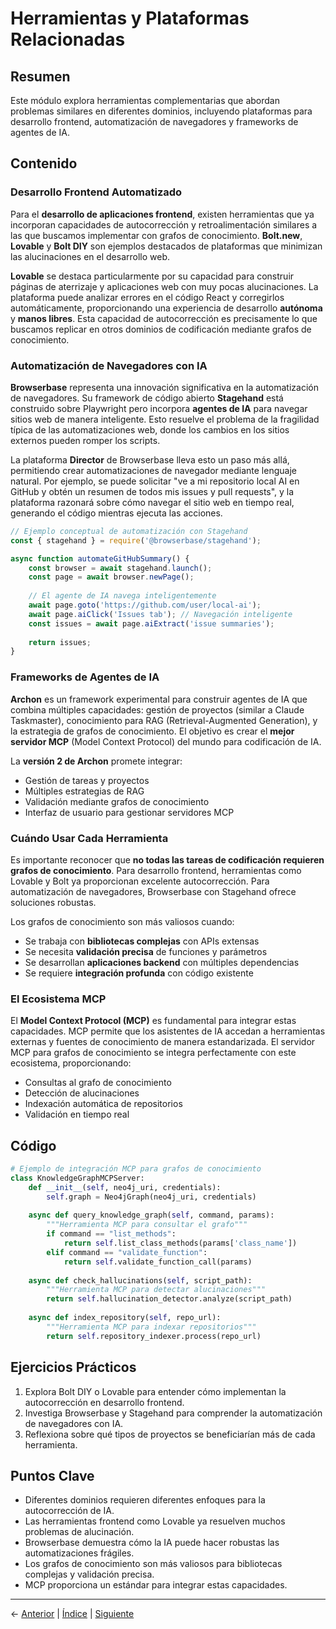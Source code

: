 # Herramientas y Plataformas Relacionadas

## Resumen
Este módulo explora herramientas complementarias que abordan problemas similares en diferentes dominios, incluyendo plataformas para desarrollo frontend, automatización de navegadores y frameworks de agentes de IA.

## Contenido

### Desarrollo Frontend Automatizado

Para el **desarrollo de aplicaciones frontend**, existen herramientas que ya incorporan capacidades de autocorrección y retroalimentación similares a las que buscamos implementar con grafos de conocimiento. **Bolt.new**, **Lovable** y **Bolt DIY** son ejemplos destacados de plataformas que minimizan las alucinaciones en el desarrollo web.

**Lovable** se destaca particularmente por su capacidad para construir páginas de aterrizaje y aplicaciones web con muy pocas alucinaciones. La plataforma puede analizar errores en el código React y corregirlos automáticamente, proporcionando una experiencia de desarrollo **autónoma** y **manos libres**. Esta capacidad de autocorrección es precisamente lo que buscamos replicar en otros dominios de codificación mediante grafos de conocimiento.

### Automatización de Navegadores con IA

**Browserbase** representa una innovación significativa en la automatización de navegadores. Su framework de código abierto **Stagehand** está construido sobre Playwright pero incorpora **agentes de IA** para navegar sitios web de manera inteligente. Esto resuelve el problema de la fragilidad típica de las automatizaciones web, donde los cambios en los sitios externos pueden romper los scripts.

La plataforma **Director** de Browserbase lleva esto un paso más allá, permitiendo crear automatizaciones de navegador mediante lenguaje natural. Por ejemplo, se puede solicitar "ve a mi repositorio local AI en GitHub y obtén un resumen de todos mis issues y pull requests", y la plataforma razonará sobre cómo navegar el sitio web en tiempo real, generando el código mientras ejecuta las acciones.

```javascript
// Ejemplo conceptual de automatización con Stagehand
const { stagehand } = require('@browserbase/stagehand');

async function automateGitHubSummary() {
    const browser = await stagehand.launch();
    const page = await browser.newPage();
    
    // El agente de IA navega inteligentemente
    await page.goto('https://github.com/user/local-ai');
    await page.aiClick('Issues tab'); // Navegación inteligente
    const issues = await page.aiExtract('issue summaries');
    
    return issues;
}
```

### Frameworks de Agentes de IA

**Archon** es un framework experimental para construir agentes de IA que combina múltiples capacidades: gestión de proyectos (similar a Claude Taskmaster), conocimiento para RAG (Retrieval-Augmented Generation), y la estrategia de grafos de conocimiento. El objetivo es crear el **mejor servidor MCP** (Model Context Protocol) del mundo para codificación de IA.

La **versión 2 de Archon** promete integrar:
- Gestión de tareas y proyectos
- Múltiples estrategias de RAG
- Validación mediante grafos de conocimiento
- Interfaz de usuario para gestionar servidores MCP

### Cuándo Usar Cada Herramienta

Es importante reconocer que **no todas las tareas de codificación requieren grafos de conocimiento**. Para desarrollo frontend, herramientas como Lovable y Bolt ya proporcionan excelente autocorrección. Para automatización de navegadores, Browserbase con Stagehand ofrece soluciones robustas.

Los grafos de conocimiento son más valiosos cuando:
- Se trabaja con **bibliotecas complejas** con APIs extensas
- Se necesita **validación precisa** de funciones y parámetros
- Se desarrollan **aplicaciones backend** con múltiples dependencias
- Se requiere **integración profunda** con código existente

### El Ecosistema MCP

El **Model Context Protocol (MCP)** es fundamental para integrar estas capacidades. MCP permite que los asistentes de IA accedan a herramientas externas y fuentes de conocimiento de manera estandarizada. El servidor MCP para grafos de conocimiento se integra perfectamente con este ecosistema, proporcionando:

- Consultas al grafo de conocimiento
- Detección de alucinaciones
- Indexación automática de repositorios
- Validación en tiempo real

## Código
```python
# Ejemplo de integración MCP para grafos de conocimiento
class KnowledgeGraphMCPServer:
    def __init__(self, neo4j_uri, credentials):
        self.graph = Neo4jGraph(neo4j_uri, credentials)
        
    async def query_knowledge_graph(self, command, params):
        """Herramienta MCP para consultar el grafo"""
        if command == "list_methods":
            return self.list_class_methods(params['class_name'])
        elif command == "validate_function":
            return self.validate_function_call(params)
            
    async def check_hallucinations(self, script_path):
        """Herramienta MCP para detectar alucinaciones"""
        return self.hallucination_detector.analyze(script_path)
        
    async def index_repository(self, repo_url):
        """Herramienta MCP para indexar repositorios"""
        return self.repository_indexer.process(repo_url)
```

## Ejercicios Prácticos
1. Explora Bolt DIY o Lovable para entender cómo implementan la autocorrección en desarrollo frontend.
2. Investiga Browserbase y Stagehand para comprender la automatización de navegadores con IA.
3. Reflexiona sobre qué tipos de proyectos se beneficiarían más de cada herramienta.

## Puntos Clave
- Diferentes dominios requieren diferentes enfoques para la autocorrección de IA.
- Las herramientas frontend como Lovable ya resuelven muchos problemas de alucinación.
- Browserbase demuestra cómo la IA puede hacer robustas las automatizaciones frágiles.
- Los grafos de conocimiento son más valiosos para bibliotecas complejas y validación precisa.
- MCP proporciona un estándar para integrar estas capacidades.

---
← [Anterior](03-ejemplo-practico-pyantic-ai.md) | [Índice](README.md) | [Siguiente](05-integracion-mcp.md)

